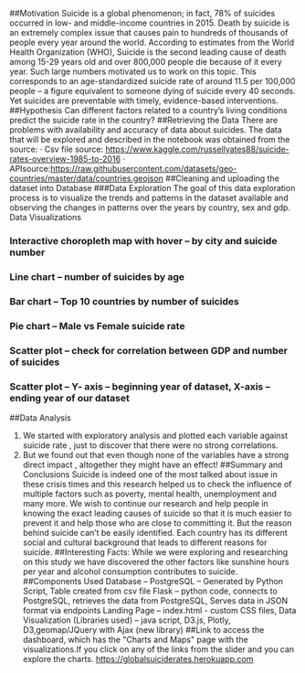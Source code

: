 ##Motivation
Suicide is a global phenomenon; in fact, 78% of suicides occurred in low- and middle-income countries in 2015.
Death by suicide is an extremely complex issue that causes pain to hundreds of thousands of people every year around the world.
According to estimates from the World Health Organization (WHO), Suicide is the second leading cause of death among 15-29 years old and over 800,000 people die because of it every year.
Such large numbers motivated us to work on this topic.
This corresponds to an age-standardized suicide rate of around 11.5 per 100,000 people – a figure equivalent to someone dying of suicide every 40 seconds. Yet suicides are preventable with timely, evidence-based interventions.
##Hypothesis
Can different factors related to a country’s living conditions predict the suicide rate in the country?
##Retrieving the Data
There are problems with availability and accuracy of data about suicides. The data that will be explored and described in the notebook was obtained from the source:
·       Csv file source: https://www.kaggle.com/russellyates88/suicide-rates-overview-1985-to-2016
·       APIsource:https://raw.githubusercontent.com/datasets/geo-countries/master/data/countries.geojson
##Cleaning and uploading the dataset into Database
###Data Exploration
The goal of this data exploration process is to visualize the trends and patterns in the dataset available and observing the changes in patterns over the years by country, sex and gdp.
Data Visualizations
### Interactive choropleth map with hover – by city and suicide number
### Line chart – number of suicides by age
### Bar chart – Top 10 countries by number of suicides
### Pie chart – Male vs Female suicide rate
### Scatter plot – check for correlation between GDP and number of suicides
### Scatter plot – Y- axis – beginning year of dataset, X-axis – ending year of our dataset
##Data Analysis
1)    We started with exploratory analysis and plotted each variable against suicide rate , just to discover that there were no strong correlations.
2)    But we found out that even though none of the variables have a strong direct impact , altogether they might have an effect!
##Summary and Conclusions
Suicide is indeed one of the most talked about issue in these crisis times and this research helped us to check the influence of multiple factors such as poverty, mental health, unemployment and many more. We wish to continue our research and help people in knowing the exact leading causes of suicide so that it is much easier to prevent it and help those who are close to committing it. But the reason behind suicide can’t be easily identified. Each country has its different social and cultural background that leads to different reasons for suicide.
##Interesting Facts: While we were exploring and researching on this study we have discovered the other factors like sunshine hours per year and alcohol consumption contributes to suicide.
##Components Used
Database – PostgreSQL – Generated by Python Script, Table created from csv file
Flask – python code, connects to PostgreSQL, retrieves the data from PostgreSQL, Serves data in JSON format via endpoints
Landing Page – index.html - custom CSS files,
Data Visualization (Libraries used) – java script, D3.js, Plotly, D3,geomap/JQuery with Ajax (new library)
##Link to access the dashboard, which has the "Charts and Maps" page with the visualizations.If you click on any of the links from the slider and you can explore the charts. 
https://globalsuiciderates.herokuapp.com
